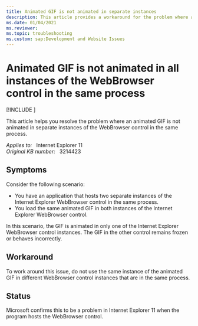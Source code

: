 ```yaml
---
title: Animated GIF is not animated in separate instances
description: This article provides a workaround for the problem where an animated GIF is not animated in separate instances of the WebBrowser control in the same process.
ms.date: 01/04/2021
ms.reviewer: 
ms.topic: troubleshooting
ms.custom: sap:Development and Website Issues
---
```

# Animated GIF is not animated in all instances of the WebBrowser control in the same process

[!INCLUDE [](../../../includes/browsers-important.md)]

This article helps you resolve the problem where an animated GIF is not animated in separate instances of the WebBrowser control in the same process.

_Applies to:_ &nbsp; Internet Explorer 11  
_Original KB number:_ &nbsp; 3214423

## Symptoms

Consider the following scenario:

- You have an application that hosts two separate instances of the Internet Explorer WebBrowser control in the same process.
- You load the same animated GIF in both instances of the Internet Explorer WebBrowser control.

In this scenario, the GIF is animated in only one of the Internet Explorer WebBrowser control instances. The GIF in the other control remains frozen or behaves incorrectly.

## Workaround

To work around this issue, do not use the same instance of the animated GIF in different WebBrowser control instances that are in the same process.

## Status

Microsoft confirms this to be a problem in Internet Explorer 11 when the program hosts the WebBrowser control.
